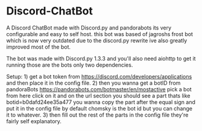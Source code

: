 # Discord-ChatBot
A Discord ChatBot made with Discord.py and pandorabots its very configurable and easy to self host. this bot was based of jagroshs frost bot which is now very outdated due to the discord.py rewrite ive also greatly improved most of the bot.

The bot was made with Discord.py 1.3.3 and you'll also need aiohttp to get it running those are the bots only two dependencies. 


Setup:
  	1) get a bot token from https://discord.com/developers/applications and then place it in the config file.
	2) then you wanna get a botID from pandoraBots https://pandorabots.com/botmaster/en/mostactive pick a bot from here click on it and on the url section you should see a part thats like botid=b0dafd24ee35a477 you wanna copy the part after the equal sign and put it in the config file by default chomsky is the bot id but you can change it to whatever.
	3) then fill out the rest of the parts in the config file they're fairly self explanatory.
  
